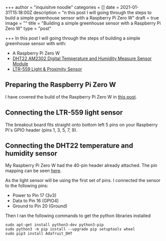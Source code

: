 +++
author = "inquisitve noodle"
categories = []
date = 2021-01-31T15:18:00Z
description = "n this post I will going through the steps to build a simple greenhouse sensor with a Raspberry Pi Zero W"
draft = true
image = ""
title = "Building a simple greenhouse sensor with a Raspberry Pi Zero W"
type = "post"

+++
In this post I will going through the steps of building a simple greenhouse sensor with with:

* A Raspberry Pi Zero W
* [DHT22 AM2302 Digital Temperature and Humidity Measure Sensor Module](https://learn.adafruit.com/dht/overview)
* [LTR-559 Light & Proximity Sensor](https://shop.pimoroni.com/products/ltr-559-light-proximity-sensor-breakout)

## Preparing the Raspberry Pi Zero W

I have covered the build of the Raspberry Pi Zero W in [this post](https://inquisitivenoodle.com/installing-raspberry-pi-os-headless-on-a-raspberry-pi-zero-w/).

## Connecting the LTR-559 light sensor

The breakout board fits straight onto bottom left 5 pins on your Raspberry Pi's GPIO header (pins 1, 3, 5, 7, 9).

## Connecting the DHT22 temperature and humidity sensor

My Raspberry Pi Zero W had the 40-pin header already attached.  The pin mapping can be seen [here](https://pi4j.com/1.2/pins/model-zerow-rev1.html).

As the light sensor will be using the first set of pins.  I connected the sensor to the following pins:

* Power to Pin 17 (3v3)
* Data to Pin 16 (GPIO4)
* Ground to Pin 20 (Ground)

Then I ran the following commands to get the python libraries installed

    sudo apt-get install python3-dev python3-pip
    sudo python3 -m pip install --upgrade pip setuptools wheel
    sudo pip3 install Adafruit_DHT